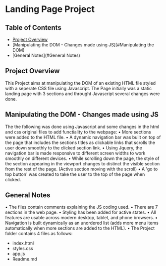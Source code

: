 # Landing Page Project

## Table of Contents

* [Project Overview](#Overview)
* [Manipulating the DOM - Changes made using JS](#Manipulating the DOM)
* [General Notes](#General Notes)

## Project Overview

This Project aims at manipulating the DOM of an existing HTML file styled with a seperate CSS file using Javascript. The Page initially was a static landing page with 3 sections and throught Javascript several changes were done.

## Manipulating the DOM - Changes made using JS

The the following was done using Javascript and some changes in the html and css original files to add functiality to the webpage:
•	More sections were added to the HTML file.
•	A dynamic navigation bar was built on top of the page that includes the sections titles as clickable links that scrolls the user down smoothly to the clicked section link. 
• Using Jquery, the navigation bar is made responsive to different screen widths to work smoothly on different devices.
•	While scrolling down the page, the style of the section appearing in the viewport changes to distinct the visible section from the rest of the page. (Active section moving with the scroll)
•	A 'go to top button' was created to take the user to the top of the page when clicked.

## General Notes

• The files contain comments explaining the JS coding used.
• There are 7 sections in the web page.
• Styling has been added for active states.
• All features are usable across modern desktop, tablet, and phone browsers.
• Navigation is built dynamically as an unordered list (adds more menu items automatically when more sections are added to the HTML).
• The Project folder contains 4 files as follows:
- index.html
- styles.css
- app.js
- Readme.md

